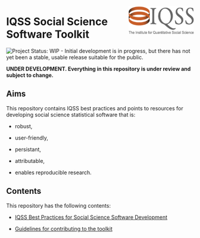 [<img src="img/iqss_long_logo.png" align="right" height="75" width ="175"/>](http://www.iq.harvard.edu/)

# IQSS Social Science Software Toolkit

![Project Status: WIP - Initial development is in progress, but there has not yet been a stable, usable release suitable for the public.](http://www.repostatus.org/badges/latest/wip.svg)

**UNDER DEVELOPMENT. Everything in this repository is under review and subject to change.**

## Aims

This repository contains IQSS best practices and points to resources for developing social science statistical software that is:

-   robust,

-   user-friendly,

-   persistant,

-   attributable,

-   enables reproducible research.

## Contents

This repository has the following contents:

-   [IQSS Best Practices for Social Science Software Development](iqss_sss_best_practices.md)

-   [Guidelines for contributing to the toolkit](CONTRIBUTING.md)
